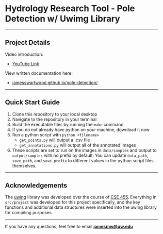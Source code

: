 # Hydrology Research Tool - Pole Detection w/ Uwimg Library

---

## Project Details

Video introduction:
- [YouTube Link](https://youtu.be/a5mghKjqqSQ)

View written documentation here:
- [jamesswartwood.github.io/pole-detection/](https://jamesswartwood.github.io/pole-detection/)

---

## Quick Start Guide

1. Clone this repository to your local desktop
2. Navigate to the repository in your terminal
3. Build the executable files by running the `make` command
4. If you do not already have python on your machine, download it now
5. Run a python script with `python <filename>`
    - `get_points.py` will output a .csv file
    - `get_annotations.py` will output all of the annotated images
6. These scripts are set to run on the images in `data/samples` and output to `output/samples` with no prefix by default. You can update `data_path`, `save_path`, and `save_prefix` to different values in the python script files themselves.

---

## Acknowledgements

The [uwing](https://github.com/pjreddie/uwimg/) library was developed over the course of [CSE 455](https://courses.cs.washington.edu/courses/cse455/22sp/). Everything in `src/project` was developed for this project specifically, and the key functions and additional data structures were inserted into the uwing library for compiling purposes.

---

If you have any questions, feel free to email **jamesmw@uw.edu**